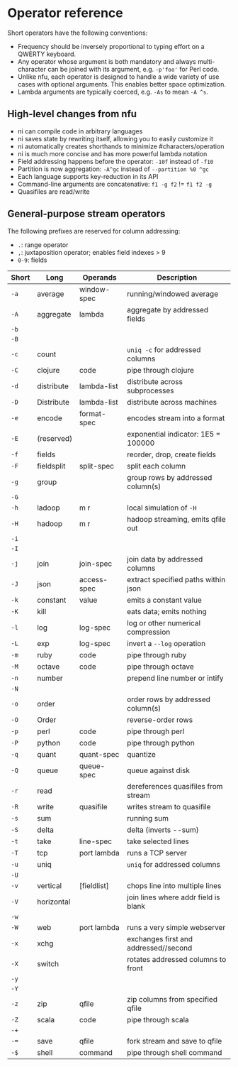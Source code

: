 # Operator reference
Short operators have the following conventions:

- Frequency should be inversely proportional to typing effort on a QWERTY
  keyboard.
- Any operator whose argument is both mandatory and always multi-character can
  be joined with its argument, e.g. `-p'foo'` for Perl code.
- Unlike nfu, each operator is designed to handle a wide variety of use cases
  with optional arguments. This enables better space optimization.
- Lambda arguments are typically coerced, e.g. `-As` to mean `-A ^s`.

## High-level changes from nfu
- ni can compile code in arbitrary languages
- ni saves state by rewriting itself, allowing you to easily customize it
- ni automatically creates shorthands to minimize #characters/operation
- ni is much more concise and has more powerful lambda notation
- Field addressing happens before the operator: `-10f` instead of `-f10`
- Partition is now aggregation: `-A^gc` instead of `--partition %0 ^gc`
- Each language supports key-reduction in its API
- Command-line arguments are concatenative: `f1 -g f2` != `f1 f2 -g`
- Quasifiles are read/write

## General-purpose stream operators
The following prefixes are reserved for column addressing:

- `.`: range operator
- `,`: juxtaposition operator; enables field indexes > 9
- `0-9`: fields

Short   | Long          | Operands      | Description
--------|---------------|---------------|------------
`-a`    | average       | window-spec   | running/windowed average
`-A`    | aggregate     | lambda        | aggregate by addressed fields
`-b`    |               |               |
`-B`    |               |               |
`-c`    | count         |               | `uniq -c` for addressed columns
`-C`    | clojure       | code          | pipe through clojure
`-d`    | distribute    | lambda-list   | distribute across subprocesses
`-D`    | Distribute    | lambda-list   | distribute across machines
`-e`    | encode        | format-spec   | encodes stream into a format
`-E`    | (reserved)    |               | exponential indicator: 1E5 = 100000
`-f`    | fields        |               | reorder, drop, create fields
`-F`    | fieldsplit    | split-spec    | split each column
`-g`    | group         |               | group rows by addressed column(s)
`-G`    |               |               |
`-h`    | ladoop        | m r           | local simulation of `-H`
`-H`    | hadoop        | m r           | hadoop streaming, emits qfile out
`-i`    |               |               |
`-I`    |               |               |
`-j`    | join          | join-spec     | join data by addressed columns
`-J`    | json          | access-spec   | extract specified paths within json
`-k`    | constant      | value         | emits a constant value
`-K`    | kill          |               | eats data; emits nothing
`-l`    | log           | log-spec      | log or other numerical compression
`-L`    | exp           | log-spec      | invert a `--log` operation
`-m`    | ruby          | code          | pipe through ruby
`-M`    | octave        | code          | pipe through octave
`-n`    | number        |               | prepend line number or intify
`-N`    |               |               |
`-o`    | order         |               | order rows by addressed column(s)
`-O`    | Order         |               | reverse-order rows
`-p`    | perl          | code          | pipe through perl
`-P`    | python        | code          | pipe through python
`-q`    | quant         | quant-spec    | quantize
`-Q`    | queue         | queue-spec    | queue against disk
`-r`    | read          |               | dereferences quasifiles from stream
`-R`    | write         | quasifile     | writes stream to quasifile
`-s`    | sum           |               | running sum
`-S`    | delta         |               | delta (inverts --sum)
`-t`    | take          | line-spec     | take selected lines
`-T`    | tcp           | port lambda   | runs a TCP server
`-u`    | uniq          |               | `uniq` for addressed columns
`-U`    |               |               |
`-v`    | vertical      | [fieldlist]   | chops line into multiple lines
`-V`    | horizontal    |               | join lines where addr field is blank
`-w`    |               |               |
`-W`    | web           | port lambda   | runs a very simple webserver
`-x`    | xchg          |               | exchanges first and addressed//second
`-X`    | switch        |               | rotates addressed columns to front
`-y`    |               |               |
`-Y`    |               |               |
`-z`    | zip           | qfile         | zip columns from specified qfile
`-Z`    | scala         | code          | pipe through scala
`-+`    |               |               |
`-=`    | save          | qfile         | fork stream and save to qfile
`-$`    | shell         | command       | pipe through shell command
